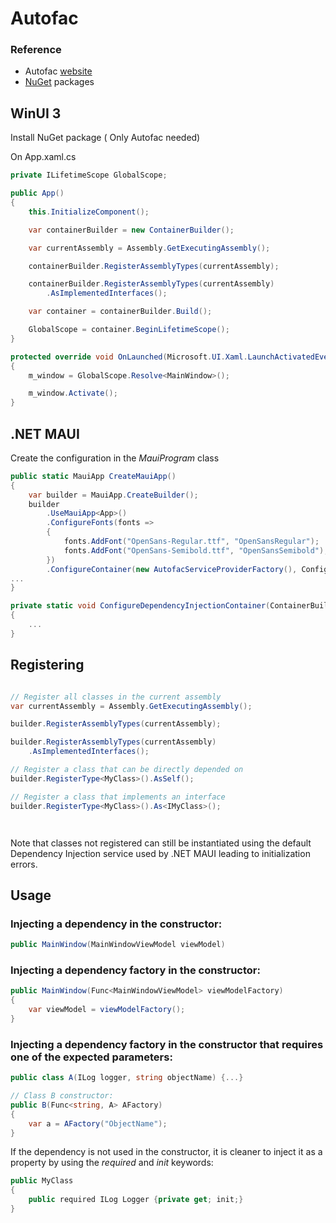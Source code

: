 # Autofac

### Reference

* Autofac [website](https://autofac.org/)
* [NuGet](https://www.nuget.org/packages?q=Owner%3A%22Autofac%22+Autofac*) packages

## WinUI 3

Install NuGet package ( Only Autofac needed)

On App.xaml.cs

```csharp
private ILifetimeScope GlobalScope;

public App()
{
    this.InitializeComponent();

    var containerBuilder = new ContainerBuilder();

    var currentAssembly = Assembly.GetExecutingAssembly();

    containerBuilder.RegisterAssemblyTypes(currentAssembly);

    containerBuilder.RegisterAssemblyTypes(currentAssembly)
        .AsImplementedInterfaces();

    var container = containerBuilder.Build();

    GlobalScope = container.BeginLifetimeScope();
}

protected override void OnLaunched(Microsoft.UI.Xaml.LaunchActivatedEventArgs args)
{
    m_window = GlobalScope.Resolve<MainWindow>();

    m_window.Activate();
}
```

## .NET MAUI

Create the configuration in the _MauiProgram_ class

```csharp
public static MauiApp CreateMauiApp()
{
    var builder = MauiApp.CreateBuilder();
    builder
        .UseMauiApp<App>()
        .ConfigureFonts(fonts =>
        {
            fonts.AddFont("OpenSans-Regular.ttf", "OpenSansRegular");
            fonts.AddFont("OpenSans-Semibold.ttf", "OpenSansSemibold");
        })
        .ConfigureContainer(new AutofacServiceProviderFactory(), ConfigureDependencyInjectionContainer);
...
}

private static void ConfigureDependencyInjectionContainer(ContainerBuilder builder)
{
    ...
}
```

## Registering

```csharp

// Register all classes in the current assembly
var currentAssembly = Assembly.GetExecutingAssembly();

builder.RegisterAssemblyTypes(currentAssembly);

builder.RegisterAssemblyTypes(currentAssembly)
    .AsImplementedInterfaces();

// Register a class that can be directly depended on
builder.RegisterType<MyClass>().AsSelf();

// Register a class that implements an interface
builder.RegisterType<MyClass>().As<IMyClass>();




```

Note that classes not registered can still be instantiated using the default Dependency Injection service used by .NET MAUI leading to initialization errors.


## Usage

### Injecting a dependency in the constructor:

```csharp
public MainWindow(MainWindowViewModel viewModel)
```

### Injecting a dependency factory in the constructor:

```csharp
public MainWindow(Func<MainWindowViewModel> viewModelFactory)
{
    var viewModel = viewModelFactory();
}
```
### Injecting a dependency factory in the constructor that requires one of the expected parameters:

```csharp
public class A(ILog logger, string objectName) {...}

// Class B constructor:
public B(Func<string, A> AFactory)
{
    var a = AFactory("ObjectName");
}
```

If the dependency is not used in the constructor, it is cleaner to inject it as a property by using the _required_ and _init_ keywords:

```csharp
public MyClass
{
    public required ILog Logger {private get; init;}
}

```
